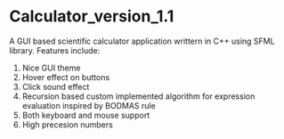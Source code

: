 # Calculator_version_1.1

A GUI based scientific calculator application writtern in C++ using SFML library. Features include:

1) Nice GUI theme
2) Hover effect on buttons
3) Click sound effect
4) Recursion based custom implemented algorithm for expression evaluation inspired by BODMAS rule
5) Both keyboard and mouse support
6) High precesion numbers
